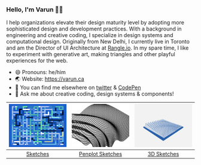 ### Hello, I'm Varun 👋🏽

I help organizations elevate their design maturity level by adopting more sophisticated design and development practices. With a background in engineering and creative coding, I specialize in design systems and computational design. Originally from New Delhi, I currently live in Toronto and am the Director of UI Architecture at [Rangle.io](https://rangle.io). In my spare time, I like to experiment with generative art, making triangles and other playful experiences for the web.

- 😄 Pronouns: he/him
- 🌏 Website: https://varun.ca
- 🔗 You can find me elsewhere on [twitter](https://twitter.com/winkerVSbecks) & [CodePen](https://codepen.io/winkerVSbecks)
- 💬 Ask me about creative coding, design systems & components!

<table> 
<thead> 
  <tr> 
    <th style="width: 33.33%" align="center"><img src="https://github.com/winkerVSbecks/winkerVSbecks/raw/master/sketchbook.gif" style="max-width:100%;"></th> 
    <th style="width: 33.33%" align="center"><img src="https://github.com/winkerVSbecks/winkerVSbecks/blob/master/penplot-sketchbook-1.png" style="max-width:100%;"></th> 
    <th style="width: 33.33%" align="center"><img src="https://github.com/winkerVSbecks/winkerVSbecks/blob/master/3d-sketchbook-1.gif" style="max-width:100%;"></th> 
    </tr> 
    </thead> 
  <tbody> 
    <tr> 
      <td style="width: 33.33%" align="center"><a href="https://github.com/winkerVSbecks/sketchbook">Sketches</a></td> 
      <td style="width: 33.33%" align="center"><a href="https://github.com/winkerVSbecks/penplot-sketches">Penplot Sketches</a></td> 
      <td style="width: 33.33%" align="center"><a href="https://github.com/winkerVSbecks/3d-sketches">3D Sketches</a></td> 
    </tr> 
  </tbody> 
</table>
